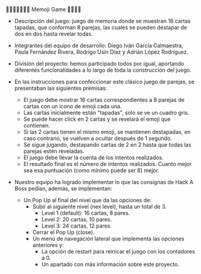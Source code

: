 🥐🧃🦑🧑🏽‍🦽‍➡️ Memoji Game 🍍🍼🔫🫏

- Descripción del juego: juego de memoria donde se muestran 16 cartas tapadas, que conforman 8 parejas, las cuales se pueden destapar de dos en dos hasta revelar todas.

- Integrantes del equipo de desarrollo: Diego Iván García Calmaestra, Paula Fernández Rivera, Rodrigo Usín Díaz y Adrián López Rodríguez.

- División del proyecto: hemos participado todos por igual, aportando diferentes funcionalidades a lo largo de toda la construcción del juego.

- En las instrucciones para confeccionar este clásico juego de parejas, se presentaban las siguientes premisas:

    - El juego debe mostrar 16 cartas correspondientes a 8 parejas de cartas con un icono de emoji cada una.
    - Las cartas inicialmente están "tapadas", solo se ve un cuadro gris.
    - Se puede hacer click en 2 cartas y se revelará el emoji que contienen.
    - Si las 2 cartas tienen el mismo emoji, se mantienen destapadas, en caso contrario, se vuelven a ocultar después de 1 segundo.
    - Se sigue jugando, destapando cartas de 2 en 2 hasta que todas las parejas estén reveladas.
    - El juego debe llevar la cuenta de los intentos realizados.
    - El resultado final es el número de intentos realizados. Cuanto mejor sea esa puntuación (como mínimo puede ser 8) mejor.

- Nuestro equipo ha logrado implementar lo que las consignas de Hack A Boss pedían, además, se implementan:
    - Un Pop Up al final del nivel que da las opciones de:
        - Subir al siguiente nivel (nex level), hasta un total de 3.
            - Level 1 (default): 16 cartas, 8 pares.
            - Level 2: 20 cartas, 10 pares.
            - Level 3: 24 cartas, 12 pares.
        - Cerrar el Pop Up (close).
        - Un menú de navegación lateral que implementa las opciones anteriores y:
            - La opción de restart para reinicar el juego con los contadores a 0.
            - Un apartado con más información sobre este proyecto.
